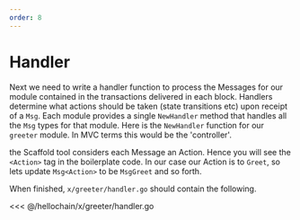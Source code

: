 ```yaml
---
order: 8
---
```


# Handler

Next we need to write a handler function to process the Messages for our module contained in
the transactions delivered in each block. Handlers determine what actions
should be taken (state transitions etc) upon receipt of a `Msg`. Each module
provides a single `NewHandler` method that handles all the `Msg` types for that
module. Here is the `NewHandler` function for our `greeter` module. In MVC
terms this would be the 'controller'. 


the Scaffold tool considers each Message  an Action. Hence you will see the `<Action>` tag in the boilerplate code. In our case our Action is to `Greet`, so lets update `Msg<Action>` to be `MsgGreet` and so forth.

When finished, `x/greeter/handler.go` should contain the following.

<<< @/hellochain/x/greeter/handler.go
